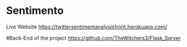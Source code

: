 # Sentimento
Live Website
https://twittersentimentanalysisfront.herokuapp.com/


#Back-End of the project
https://github.com/TheWitchers3/Flask_Server
